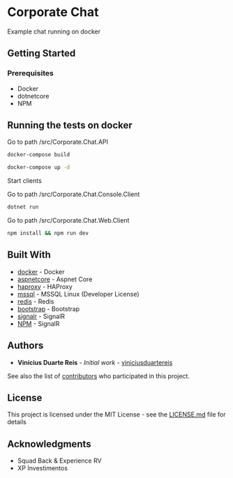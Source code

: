 # Corporate Chat

Example chat running on docker

## Getting Started

### Prerequisites

* Docker
* dotnetcore
* NPM

## Running the tests on docker

Go to path /src/Corporate.Chat.API

```bash
docker-compose build
```

```bash
docker-compose up -d
```

Start clients

Go to path /src/Corporate.Chat.Console.Client

```bash
dotnet run
```

Go to path /src/Corporate.Chat.Web.Client

```bash
npm install && npm run dev
```

## Built With

* [docker](https://www.docker.com) - Docker
* [aspnetcore](https://docs.microsoft.com/pt-br/aspnet/core/) - Aspnet Core
* [haproxy](http://www.haproxy.org) - HAProxy
* [mssql](https://www.microsoft.com/sql-server/sql-server-2017) - MSSQL Linux (Developer License)
* [redis](https://redis.io) - Redis
* [bootstrap](https://getbootstrap.com) - Bootstrap
* [signalr](https://dotnet.microsoft.com/apps/aspnet/real-time) - SignalR
* [NPM](https://www.npmjs.com) - SignalR

## Authors

* **Vinícius Duarte Reis** - *Initial work* - [viniciusduartereis](https://github.com/viniciusduartereis)

See also the list of [contributors](https://github.com/viniciusduartereis/Corporate-Chat//contributors) who participated in this project.

## License

This project is licensed under the MIT License - see the [LICENSE.md](LICENSE.md) file for details

## Acknowledgments

* Squad Back & Experience RV
* XP Investimentos

